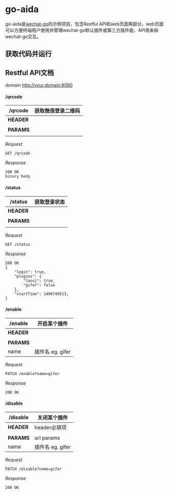 # go-aida
go-aida是[wechat-go](http://github.com/songtianyi/wechat-go)的示例项目，包含Restful API和web页面两部分，web页面可以方便终端用户使用并管理wechat-go默认插件或第三方插件能，API用来和wechat-go交互。

## 获取代码并运行

## Restful API文档
domain http://your.domain:8080

#### /qrcode

| /qrcode | 获取微信登录二维码 |
|------| ------ |
| **HEADER** ||
|||
| **PARAMS**||
|||


_Request_
```
GET /qrcode
```
_Response_
```
200 OK
binary body
```

#### /status
| /status| 获取登录状态|
|------| ------ |
| **HEADER** ||
|||
| **PARAMS**||
|||

_Request_
```
GET /status
```
_Response_
```
200 OK
{
	"login": true,
	"plugins": {
		"laosj": true,
		"gifer": false
	},
	"startTime": 1496749513,
}
```

#### /enable

| /enable| 开启某个插件|
|------| ------ |
| **HEADER** ||
|||
| **PARAMS**||
|name|插件名 eg. gifer|

_Request_
```
PATCH /enable?name=gifer
```

_Response_
```
200 OK
```

#### /disable

| /disable| 关闭某个插件|
|------| ------ |
| **HEADER** | header必填项 |
|||
| **PARAMS**| url params|
|name|插件名 eg. gifer|


_Request_
```
PATCH /disable?name=gifer
```
_Response_
```
200 OK
```

